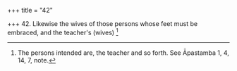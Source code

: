 +++
title = "42"

+++
42. Likewise the wives of those persons whose feet must be embraced, and the teacher's (wives) [^30] 


[^30]:  The persons intended are, the teacher and so forth. See Āpastamba 1, 4, 14, 7, note.
